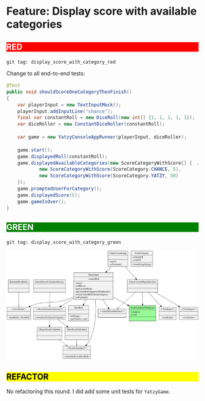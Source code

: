 # Feature: Display score with available categories

<h2 style="color: white; background: red">RED</h2>

`git tag: display_score_with_category_red`

Change to all end-to-end tests:

```java
@Test
public void shouldScoreOneCategoryThenFinish()
{
    var playerInput = new TextInputMock();
    playerInput.addInputLine("chance");
    final var constantRoll = new DiceRoll(new int[] {1, 1, 1, 1, 1});
    var diceRoller = new ConstantDiceRoller(constantRoll);

    var game = new YatzyConsoleAppRunner(playerInput, diceRoller);

    game.start();
    game.displayedRoll(constantRoll);
    game.displayedAvailableCategories(new ScoreCategoryWithScore[] {  // <-- expect scores with categories
            new ScoreCategoryWithScore(ScoreCategory.CHANCE, 5),
            new ScoreCategoryWithScore(ScoreCategory.YATZY, 50)
    });
    game.promptedUserForCategory();
    game.displayedScore(5);
    game.gameIsOver();
}
```

<h2 style="color: white; background: green">GREEN</h2>

`git tag: display_score_with_category_green`

![](../svg/display_score_with_category_green.svg)

<h2 style="color: black; background: yellow">REFACTOR</h2>

No refactoring this round. I did add some unit tests for `YatzyGame`.
